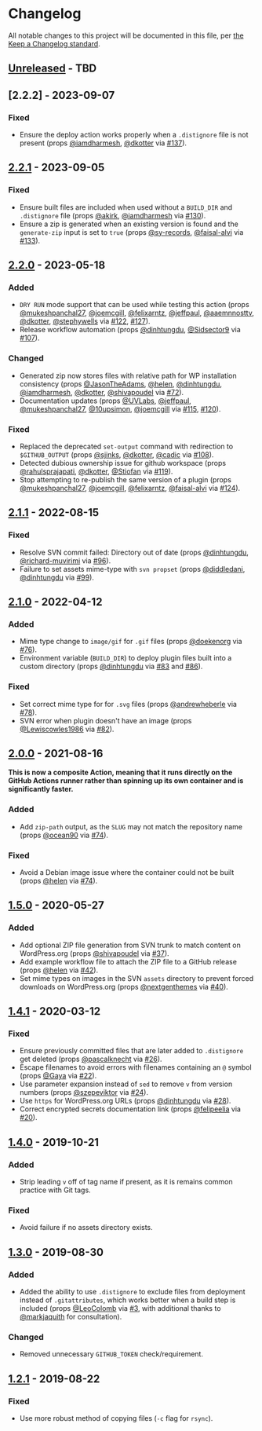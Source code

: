 # Changelog

All notable changes to this project will be documented in this file, per [the Keep a Changelog standard](http://keepachangelog.com/).

## [Unreleased] - TBD

## [2.2.2] - 2023-09-07
### Fixed
- Ensure the deploy action works properly when a `.distignore` file is not present (props [@iamdharmesh](https://github.com/iamdharmesh), [@dkotter](https://github.com/dkotter) via [#137](https://github.com/10up/action-wordpress-plugin-deploy/pull/137)).

## [2.2.1] - 2023-09-05
### Fixed
- Ensure built files are included when used without a `BUILD_DIR` and `.distignore` file (props [@akirk](https://github.com/akirk), [@iamdharmesh](https://github.com/iamdharmesh) via [#130](https://github.com/10up/action-wordpress-plugin-deploy/pull/130)).
- Ensure a zip is generated when an existing version is found and the `generate-zip` input is set to `true` (props [@sy-records](https://github.com/sy-records), [@faisal-alvi](https://github.com/faisal-alvi) via [#133](https://github.com/10up/action-wordpress-plugin-deploy/pull/133)).

## [2.2.0] - 2023-05-18
### Added
- `DRY RUN` mode support that can be used while testing this action (props [@mukeshpanchal27](https://github.com/mukeshpanchal27), [@joemcgill](https://github.com/joemcgill), [@felixarntz](https://github.com/felixarntz), [@jeffpaul](https://github.com/jeffpaul), [@aaemnnosttv](https://github.com/aaemnnosttv), [@dkotter](https://github.com/dkotter), [@stephywells](https://github.com/stephywells) via [#122](https://github.com/10up/action-wordpress-plugin-deploy/pull/122), [#127](https://github.com/10up/action-wordpress-plugin-deploy/pull/127)).
- Release workflow automation (props [@dinhtungdu](https://github.com/dinhtungdu), [@Sidsector9](https://github.com/Sidsector9) via [#107](https://github.com/10up/action-wordpress-plugin-deploy/pull/107)).

### Changed
- Generated zip now stores files with relative path for WP installation consistency (props [@JasonTheAdams](https://github.com/JasonTheAdams), [@helen](https://github.com/helen), [@dinhtungdu](https://github.com/dinhtungdu), [@iamdharmesh](https://github.com/iamdharmesh), [@dkotter](https://github.com/dkotter), [@shivapoudel](https://github.com/shivapoudel) via [#72](https://github.com/10up/action-wordpress-plugin-deploy/pull/72)).
- Documentation updates (props [@UVLabs](https://github.com/UVLabs), [@jeffpaul](https://github.com/jeffpaul), [@mukeshpanchal27](https://github.com/mukeshpanchal27), [@10upsimon](https://github.com/10upsimon), [@joemcgill](https://github.com/joemcgill) via [#115](https://github.com/10up/action-wordpress-plugin-deploy/pull/115), [#120](https://github.com/10up/action-wordpress-plugin-deploy/pull/120)).

### Fixed
- Replaced the deprecated `set-output` command with redirection to `$GITHUB_OUTPUT` (props [@sjinks](https://github.com/sjinks), [@dkotter](https://github.com/dkotter), [@cadic](https://github.com/cadic) via [#108](https://github.com/10up/action-wordpress-plugin-deploy/pull/108)).
- Detected dubious ownership issue for github workspace (props [@rahulsprajapati](https://github.com/rahulsprajapati), [@dkotter](https://github.com/dkotter), [@Stiofan](https://github.com/Stiofan) via [#119](https://github.com/10up/action-wordpress-plugin-deploy/pull/119)).
- Stop attempting to re-publish the same version of a plugin (props [@mukeshpanchal27](https://github.com/mukeshpanchal27), [@joemcgill](https://github.com/joemcgill), [@felixarntz](https://github.com/felixarntz), [@faisal-alvi](https://github.com/faisal-alvi) via [#124](https://github.com/10up/action-wordpress-plugin-deploy/pull/124)).

## [2.1.1] - 2022-08-15
### Fixed
- Resolve SVN commit failed: Directory out of date (props [@dinhtungdu](https://github.com/dinhtungdu), [@richard-muvirimi](https://github.com/richard-muvirimi) via [#96](https://github.com/10up/action-wordpress-plugin-deploy/pull/96)).
- Failure to set assets mime-type with `svn propset` (props [@diddledani](https://github.com/diddledani), [@dinhtungdu](https://github.com/dinhtungdu) via [#99](https://github.com/10up/action-wordpress-plugin-deploy/pull/99)).

## [2.1.0] - 2022-04-12
### Added
- Mime type change to `image/gif` for `.gif` files (props [@doekenorg](https://github.com/doekenorg) via [#76](https://github.com/10up/action-wordpress-plugin-deploy/pull/76)).
- Environment variable (`BUILD_DIR`) to deploy plugin files built into a custom directory (props [@dinhtungdu](https://github.com/dinhtungdu) via [#83](https://github.com/10up/action-wordpress-plugin-deploy/pull/83) and [#86](https://github.com/10up/action-wordpress-plugin-deploy/pull/86)).

### Fixed
- Set correct mime type for for `.svg` files (props [@andrewheberle](https://github.com/andrewheberle) via [#78](https://github.com/10up/action-wordpress-plugin-deploy/pull/78)).
- SVN error when plugin doesn't have an image (props [@Lewiscowles1986](https://github.com/Lewiscowles1986) via [#82](https://github.com/10up/action-wordpress-plugin-deploy/pull/82)).

## [2.0.0] - 2021-08-16
**This is now a composite Action, meaning that it runs directly on the GitHub Actions runner rather than spinning up its own container and is significantly faster.**

### Added
- Add `zip-path` output, as the `SLUG` may not match the repository name (props [@ocean90](https://github.com/ocean90) via [#74](https://github.com/10up/action-wordpress-plugin-deploy/pull/74)).

### Fixed
- Avoid a Debian image issue where the container could not be built (props [@helen](https://github.com/helen) via [#74](https://github.com/10up/action-wordpress-plugin-deploy/pull/74)).

## [1.5.0] - 2020-05-27
### Added
- Add optional ZIP file generation from SVN trunk to match content on WordPress.org (props [@shivapoudel](https://github.com/shivapoudel) via [#37](https://github.com/10up/action-wordpress-plugin-deploy/pull/37)).
- Add example workflow file to attach the ZIP file to a GitHub release (props [@helen](https://github.com/helen) via [#42](https://github.com/10up/action-wordpress-plugin-deploy/pull/42)).
- Set mime types on images in the SVN `assets` directory to prevent forced downloads on WordPress.org (props [@nextgenthemes](https://github.com/nextgenthemes) via [#40](https://github.com/10up/action-wordpress-plugin-deploy/pull/40)).

## [1.4.1] - 2020-03-12
### Fixed
- Ensure previously committed files that are later added to `.distignore` get deleted (props [@pascalknecht](https://github.com/pascalknecht) via [#26](https://github.com/10up/action-wordpress-plugin-deploy/pull/26)).
- Escape filenames to avoid errors with filenames containing an `@` symbol (props [@Gaya](https://github.com/Gaya) via [#22](https://github.com/10up/action-wordpress-plugin-deploy/pull/22)).
- Use parameter expansion instead of `sed` to remove `v` from version numbers (props [@szepeviktor](https://github.com/szepeviktor) via [#24](https://github.com/10up/action-wordpress-plugin-deploy/pull/24)).
- Use `https` for WordPress.org URLs (props [@dinhtungdu](https://github.com/dinhtungdu) via [#28](https://github.com/10up/action-wordpress-plugin-deploy/pull/28)).
- Correct encrypted secrets documentation link (props [@felipeelia](https://github.com/felipeelia) via [#20](https://github.com/10up/action-wordpress-plugin-deploy/pull/20)).

## [1.4.0] - 2019-10-21
### Added
- Strip leading `v` off of tag name if present, as it is remains common practice with Git tags.

### Fixed
- Avoid failure if no assets directory exists.

## [1.3.0] - 2019-08-30
### Added
- Added the ability to use `.distignore` to exclude files from deployment instead of `.gitattributes`, which works better when a build step is included (props [@LeoColomb](https://github.com/LeoColomb) via [#3](https://github.com/10up/action-wordpress-plugin-deploy/pull/3), with additional thanks to [@markjaquith](https://github.com/markjaquith) for consultation).

### Changed
- Removed unnecessary `GITHUB_TOKEN` check/requirement.

## [1.2.1] - 2019-08-22
### Fixed
- Use more robust method of copying files (`-c` flag for `rsync`).

[Unreleased]: https://github.com/10up/action-wordpress-plugin-deploy/compare/stable...develop
[2.2.1]: https://github.com/10up/action-wordpress-plugin-deploy/compare/2.2.0...2.2.1
[2.2.0]: https://github.com/10up/action-wordpress-plugin-deploy/compare/2.1.1...2.2.0
[2.1.1]: https://github.com/10up/action-wordpress-plugin-deploy/compare/2.1.0...2.1.1
[2.1.0]: https://github.com/10up/action-wordpress-plugin-deploy/compare/2.0.0...2.1.0
[2.0.0]: https://github.com/10up/action-wordpress-plugin-deploy/compare/1.5.0...2.0.0
[1.5.0]: https://github.com/10up/action-wordpress-plugin-deploy/compare/1.4.1...1.5.0
[1.4.1]: https://github.com/10up/action-wordpress-plugin-deploy/compare/1.4.0...1.4.1
[1.4.0]: https://github.com/10up/action-wordpress-plugin-deploy/compare/1.3.0...1.4.0
[1.3.0]: https://github.com/10up/action-wordpress-plugin-deploy/compare/1.2.1...1.3.0
[1.2.1]: https://github.com/10up/action-wordpress-plugin-deploy/compare/03e175e...d2b6608
